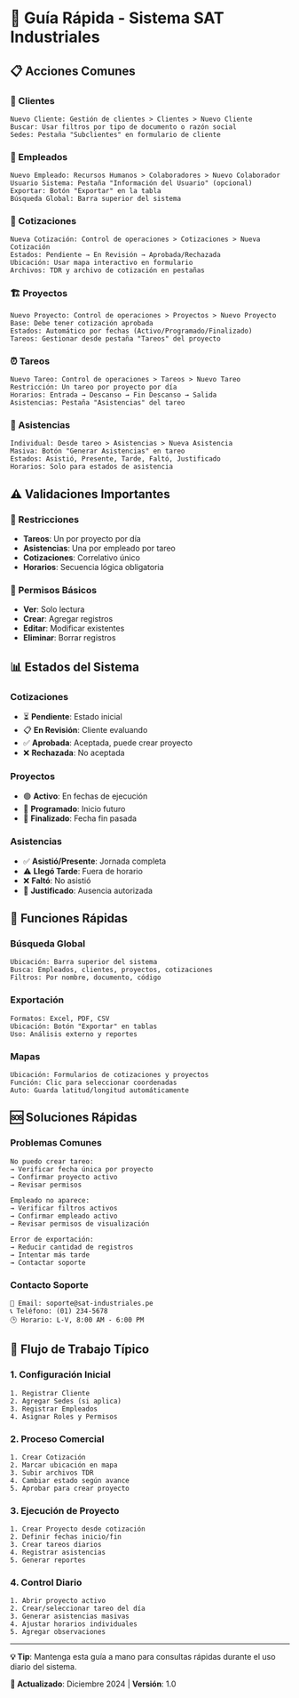 # 🚀 Guía Rápida - Sistema SAT Industriales

## 📋 Acciones Comunes

### 👥 Clientes
```
Nuevo Cliente: Gestión de clientes > Clientes > Nuevo Cliente
Buscar: Usar filtros por tipo de documento o razón social
Sedes: Pestaña "Subclientes" en formulario de cliente
```

### 👤 Empleados
```
Nuevo Empleado: Recursos Humanos > Colaboradores > Nuevo Colaborador
Usuario Sistema: Pestaña "Información del Usuario" (opcional)
Exportar: Botón "Exportar" en la tabla
Búsqueda Global: Barra superior del sistema
```

### 📝 Cotizaciones
```
Nueva Cotización: Control de operaciones > Cotizaciones > Nueva Cotización
Estados: Pendiente → En Revisión → Aprobada/Rechazada
Ubicación: Usar mapa interactivo en formulario
Archivos: TDR y archivo de cotización en pestañas
```

### 🏗️ Proyectos
```
Nuevo Proyecto: Control de operaciones > Proyectos > Nuevo Proyecto
Base: Debe tener cotización aprobada
Estados: Automático por fechas (Activo/Programado/Finalizado)
Tareos: Gestionar desde pestaña "Tareos" del proyecto
```

### ⏰ Tareos
```
Nuevo Tareo: Control de operaciones > Tareos > Nuevo Tareo
Restricción: Un tareo por proyecto por día
Horarios: Entrada → Descanso → Fin Descanso → Salida
Asistencias: Pestaña "Asistencias" del tareo
```

### 👥 Asistencias
```
Individual: Desde tareo > Asistencias > Nueva Asistencia
Masiva: Botón "Generar Asistencias" en tareo
Estados: Asistió, Presente, Tarde, Faltó, Justificado
Horarios: Solo para estados de asistencia
```

## ⚠️ Validaciones Importantes

### 🚨 Restricciones
- **Tareos**: Un por proyecto por día
- **Asistencias**: Una por empleado por tareo
- **Cotizaciones**: Correlativo único
- **Horarios**: Secuencia lógica obligatoria

### 🔐 Permisos Básicos
- **Ver**: Solo lectura
- **Crear**: Agregar registros
- **Editar**: Modificar existentes
- **Eliminar**: Borrar registros

## 📊 Estados del Sistema

### Cotizaciones
- ⏳ **Pendiente**: Estado inicial
- 📋 **En Revisión**: Cliente evaluando
- ✅ **Aprobada**: Aceptada, puede crear proyecto
- ❌ **Rechazada**: No aceptada

### Proyectos
- 🟢 **Activo**: En fechas de ejecución
- 🔵 **Programado**: Inicio futuro
- 🔴 **Finalizado**: Fecha fin pasada

### Asistencias
- ✅ **Asistió/Presente**: Jornada completa
- ⚠️ **Llegó Tarde**: Fuera de horario
- ❌ **Faltó**: No asistió
- 📝 **Justificado**: Ausencia autorizada

## 🔧 Funciones Rápidas

### Búsqueda Global
```
Ubicación: Barra superior del sistema
Busca: Empleados, clientes, proyectos, cotizaciones
Filtros: Por nombre, documento, código
```

### Exportación
```
Formatos: Excel, PDF, CSV
Ubicación: Botón "Exportar" en tablas
Uso: Análisis externo y reportes
```

### Mapas
```
Ubicación: Formularios de cotizaciones y proyectos
Función: Clic para seleccionar coordenadas
Auto: Guarda latitud/longitud automáticamente
```

## 🆘 Soluciones Rápidas

### Problemas Comunes
```
No puedo crear tareo:
→ Verificar fecha única por proyecto
→ Confirmar proyecto activo
→ Revisar permisos

Empleado no aparece:
→ Verificar filtros activos
→ Confirmar empleado activo
→ Revisar permisos de visualización

Error de exportación:
→ Reducir cantidad de registros
→ Intentar más tarde
→ Contactar soporte
```

### Contacto Soporte
```
📧 Email: soporte@sat-industriales.pe
📞 Teléfono: (01) 234-5678
🕒 Horario: L-V, 8:00 AM - 6:00 PM
```

## 🎯 Flujo de Trabajo Típico

### 1. Configuración Inicial
```
1. Registrar Cliente
2. Agregar Sedes (si aplica)
3. Registrar Empleados
4. Asignar Roles y Permisos
```

### 2. Proceso Comercial
```
1. Crear Cotización
2. Marcar ubicación en mapa
3. Subir archivos TDR
4. Cambiar estado según avance
5. Aprobar para crear proyecto
```

### 3. Ejecución de Proyecto
```
1. Crear Proyecto desde cotización
2. Definir fechas inicio/fin
3. Crear tareos diarios
4. Registrar asistencias
5. Generar reportes
```

### 4. Control Diario
```
1. Abrir proyecto activo
2. Crear/seleccionar tareo del día
3. Generar asistencias masivas
4. Ajustar horarios individuales
5. Agregar observaciones
```

---

**💡 Tip**: Mantenga esta guía a mano para consultas rápidas durante el uso diario del sistema.

**📅 Actualizado**: Diciembre 2024 | **Versión**: 1.0
